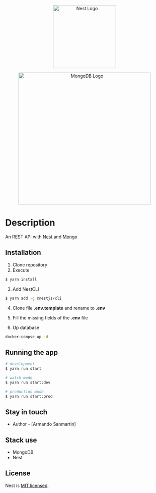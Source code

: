 <p align="center">
  <a href="http://nestjs.com/" target="blank"><img src="https://nestjs.com/img/logo-small.svg" width="200" alt="Nest Logo" /></a>
</p>
<p align="center">
  <a href="https://www.mongodb.com/en" target="blank"><img src="https://www.josebernalte.com/wp-content/uploads/2018/02/mongoDB.png" width="420" alt="MongoDB Logo" /></a>
</p>

# Description
An REST API with [Nest](https://github.com/nestjs/nest) and [Mongo](https://www.mongodb.com/es)

## Installation

1. Clone repository
2. Execute

```bash
$ yarn install
```

3. Add NestCLI
```bash
$ yarn add -g @nestjs/cli
```

4. Clone file __.env.template__ and rename to __.env__

5. Fill the missing fields of the __.env__ file

6. Up database
```bash
docker-compse up -d
```

## Running the app

```bash
# development
$ yarn run start

# watch mode
$ yarn run start:dev

# production mode
$ yarn run start:prod
```

## Stay in touch

- Author - [Armando Sanmartin]

## Stack use
* MongoDB
* Nest

## License

Nest is [MIT licensed](LICENSE).


